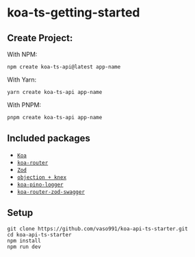 # koa-ts-getting-started

## Create Project:

With NPM:
```
npm create koa-ts-api@latest app-name
```

With Yarn:
```
yarn create koa-ts-api app-name
```

With PNPM:
```
pnpm create koa-ts-api app-name
```


## Included packages
- [`Koa`](https://github.com/koajs/koa)
- [`koa-router`](https://github.com/ZijianHe/koa-router)
- [`Zod`](https://github.com/colinhacks/zod)
- [`objection + knex`](https://github.com/vincit/objection.js)
- [`koa-pino-logger`](https://github.com/pinojs/koa-pino-logger)
- [`koa-router-zod-swagger`](https://github.com/vaso991/koa-router-zod-swagger)

## Setup
```
git clone https://github.com/vaso991/koa-api-ts-starter.git
cd koa-api-ts-starter
npm install
npm run dev
```